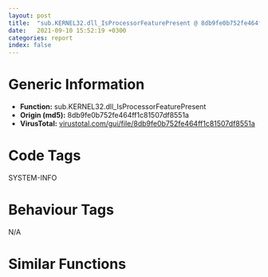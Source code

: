 ```yaml
---
layout: post
title:  "sub.KERNEL32.dll_IsProcessorFeaturePresent @ 8db9fe0b752fe464ff1c81507df8551a"
date:   2021-09-10 15:52:19 +0300
categories: report
index: false
---
```


# Generic Information
- **Function:** sub.KERNEL32.dll\_IsProcessorFeaturePresent
- **Origin (md5):** 8db9fe0b752fe464ff1c81507df8551a
- **VirusTotal:** [virustotal.com/gui/file/8db9fe0b752fe464ff1c81507df8551a][virustotal_ref]

# Code Tags
<span class="tag" id="SYSTEM-INFO">SYSTEM-INFO</span>


# Behaviour Tags
<span class="bhv-tag" id="na">N/A</span>

# Similar Functions
<script type="text/javascript" src="https://www.gstatic.com/charts/loader.js"></script>
<script type="text/javascript">

    google.charts.load('current', {'packages':['corechart']});
    google.charts.setOnLoadCallback(drawChart);

    function drawChart() {
    var data = new google.visualization.DataTable();
        data.addColumn('number', 'X');
        data.addColumn('number', 'Y');
        data.addColumn({type: 'string', role: 'tooltip', 'p': {'html': true}});
        data.addColumn({'type': 'string', 'role': 'style'});
        
        data.addRows([
    [-73.82069396972656, 3.9405441284179688, '<b><a href="/report/sub.KERNEL32.dll_IsProcessorFeaturePresent@8db9fe0b752fe464ff1c81507df8551a">sub.KERNEL32.dll_IsProcessorFeaturePresent</a><br>@8db9fe0b752fe464ff1c81507df8551a</b><br>jmp dword[sym.imp.KERNEL32.dll_IsProcessorFeaturePresent]<br><eoc> ', 'point { fill-color: #e0440e; }'],
[89.46815490722656, 59.87310028076172, '<b><a href="/report/sub.KERNEL32.dll_IsProcessorFeaturePresent@125511dc58d9fe5b15e0562013727778">sub.KERNEL32.dll_IsProcessorFeaturePresent</a><br>@125511dc58d9fe5b15e0562013727778</b><br>jmp dword[sym.imp.KERNEL32.dll_IsProcessorFeaturePresent]<br><eoc> ', 'null'],
[-66.18417358398438, -30.347427368164062, '<b><a href="/report/sub.KERNEL32.dll_IsProcessorFeaturePresent@9c2b894b84f59672d8be2e984066f76f">sub.KERNEL32.dll_IsProcessorFeaturePresent</a><br>@9c2b894b84f59672d8be2e984066f76f</b><br>jmp dword[sym.imp.KERNEL32.dll_IsProcessorFeaturePresent]<br><eoc> ', 'null'],
[-24.936132431030273, 38.195777893066406, '<b><a href="/report/sub.KERNEL32.dll_IsProcessorFeaturePresent@f47bfed80cd39ec1aff63db618c8814f">sub.KERNEL32.dll_IsProcessorFeaturePresent</a><br>@f47bfed80cd39ec1aff63db618c8814f</b><br>jmp dword[sym.imp.KERNEL32.dll_IsProcessorFeaturePresent]<br><eoc> ', 'null'],
[42.59343719482422, 25.349342346191406, '<b><a href="/report/sub.KERNEL32.dll_IsProcessorFeaturePresent@03a5d7e745838b7e7a4c7d09dcb64e60">sub.KERNEL32.dll_IsProcessorFeaturePresent</a><br>@03a5d7e745838b7e7a4c7d09dcb64e60</b><br>jmp dword[sym.imp.KERNEL32.dll_IsProcessorFeaturePresent]<br><eoc> ', 'null'],
[-40.67085647583008, -54.40152359008789, '<b><a href="/report/sub.KERNEL32.dll_IsProcessorFeaturePresent@b41633237f937bbe6f9bcfbdce811f10">sub.KERNEL32.dll_IsProcessorFeaturePresent</a><br>@b41633237f937bbe6f9bcfbdce811f10</b><br>jmp dword[sym.imp.KERNEL32.dll_IsProcessorFeaturePresent]<br><eoc> ', 'null'],
[54.62017822265625, -42.8909797668457, '<b><a href="/report/sub.KERNEL32.dll_IsProcessorFeaturePresent@83f49824bfe7c3c24f4b74a2ba6ab65b">sub.KERNEL32.dll_IsProcessorFeaturePresent</a><br>@83f49824bfe7c3c24f4b74a2ba6ab65b</b><br>jmp dword[sym.imp.KERNEL32.dll_IsProcessorFeaturePresent]<br><eoc> ', 'null'],
[-40.51128387451172, 70.13505554199219, '<b><a href="/report/sub.KERNEL32.dll_IsProcessorFeaturePresent@90aa43862e75a7f78f2655241632f0e5">sub.KERNEL32.dll_IsProcessorFeaturePresent</a><br>@90aa43862e75a7f78f2655241632f0e5</b><br>jmp dword[sym.imp.KERNEL32.dll_IsProcessorFeaturePresent]<br><eoc> ', 'null'],
[76.93051147460938, 10.27350902557373, '<b><a href="/report/sub.KERNEL32.dll_IsProcessorFeaturePresent@d9b85b9b67587bbf2112c62164413bd8">sub.KERNEL32.dll_IsProcessorFeaturePresent</a><br>@d9b85b9b67587bbf2112c62164413bd8</b><br>jmp dword[sym.imp.KERNEL32.dll_IsProcessorFeaturePresent]<br><eoc> ', 'null'],
[96.7218246459961, -28.427684783935547, '<b><a href="/report/sub.KERNEL32.dll_IsProcessorFeaturePresent@883dfc165005908f8666e487fe529d8c">sub.KERNEL32.dll_IsProcessorFeaturePresent</a><br>@883dfc165005908f8666e487fe529d8c</b><br>jmp dword[sym.imp.KERNEL32.dll_IsProcessorFeaturePresent]<br><eoc> ', 'null'],
[67.57394409179688, -94.38066864013672, '<b><a href="/report/sub.KERNEL32.dll_IsProcessorFeaturePresent@da55f6ad71c51a7bfc62709434cb3d45">sub.KERNEL32.dll_IsProcessorFeaturePresent</a><br>@da55f6ad71c51a7bfc62709434cb3d45</b><br>jmp dword[sym.imp.KERNEL32.dll_IsProcessorFeaturePresent]<br><eoc> ', 'null'],
[-80.48625946044922, -88.58570098876953, '<b><a href="/report/sub.KERNEL32.dll_IsProcessorFeaturePresent@d3b17e7234a8b4bee51cf688dbfdf6d0">sub.KERNEL32.dll_IsProcessorFeaturePresent</a><br>@d3b17e7234a8b4bee51cf688dbfdf6d0</b><br>jmp dword[sym.imp.KERNEL32.dll_IsProcessorFeaturePresent]<br><eoc> ', 'null'],
[24.141143798828125, 110.70765686035156, '<b><a href="/report/sub.KERNEL32.dll_IsProcessorFeaturePresent@07e4412910bcf0f5969ef64c44eecb2d">sub.KERNEL32.dll_IsProcessorFeaturePresent</a><br>@07e4412910bcf0f5969ef64c44eecb2d</b><br>jmp dword[sym.imp.KERNEL32.dll_IsProcessorFeaturePresent]<br><eoc> ', 'null'],
[-107.90967559814453, 51.512413024902344, '<b><a href="/report/sub.KERNEL32.dll_IsProcessorFeaturePresent@0606e50385fe518042f9ea006b816a98">sub.KERNEL32.dll_IsProcessorFeaturePresent</a><br>@0606e50385fe518042f9ea006b816a98</b><br>jmp dword[sym.imp.KERNEL32.dll_IsProcessorFeaturePresent]<br><eoc> ', 'null'],
[-117.45108032226562, -30.002685546875, '<b><a href="/report/sub.KERNEL32.dll_IsProcessorFeaturePresent@c0371bf2f84d37acabd30e547b4cc5fa">sub.KERNEL32.dll_IsProcessorFeaturePresent</a><br>@c0371bf2f84d37acabd30e547b4cc5fa</b><br>jmp dword[sym.imp.KERNEL32.dll_IsProcessorFeaturePresent]<br><eoc> ', 'null'],
[34.965797424316406, 58.212852478027344, '<b><a href="/report/sub.KERNEL32.dll_IsProcessorFeaturePresent@14618ef6ca36984f994ab39b0c0ac7d8">sub.KERNEL32.dll_IsProcessorFeaturePresent</a><br>@14618ef6ca36984f994ab39b0c0ac7d8</b><br>jmp dword[sym.imp.KERNEL32.dll_IsProcessorFeaturePresent]<br><eoc> ', 'null'],
[-2.5290956497192383, 65.81614685058594, '<b><a href="/report/sub.KERNEL32.dll_IsProcessorFeaturePresent@392603f57220d3cbcf6b89fd2a3b66d1">sub.KERNEL32.dll_IsProcessorFeaturePresent</a><br>@392603f57220d3cbcf6b89fd2a3b66d1</b><br>jmp dword[sym.imp.KERNEL32.dll_IsProcessorFeaturePresent]<br><eoc> ', 'null'],
[-59.082279205322266, 36.9453010559082, '<b><a href="/report/sub.KERNEL32.dll_IsProcessorFeaturePresent@bd5810ea8cdeec913ece5ee7baedb8e9">sub.KERNEL32.dll_IsProcessorFeaturePresent</a><br>@bd5810ea8cdeec913ece5ee7baedb8e9</b><br>jmp dword[sym.imp.KERNEL32.dll_IsProcessorFeaturePresent]<br><eoc> ', 'null'],
[-41.168739318847656, 7.4170637130737305, '<b><a href="/report/sub.KERNEL32.dll_IsProcessorFeaturePresent@70e9569a63e2c5481707e2ba7c663021">sub.KERNEL32.dll_IsProcessorFeaturePresent</a><br>@70e9569a63e2c5481707e2ba7c663021</b><br>jmp dword[sym.imp.KERNEL32.dll_IsProcessorFeaturePresent]<br><eoc> ', 'null'],
[-5.611019611358643, -16.556398391723633, '<b><a href="/report/sub.KERNEL32.dll_IsProcessorFeaturePresent@fb9b7d22bc1c143ac66b0575cbdd088d">sub.KERNEL32.dll_IsProcessorFeaturePresent</a><br>@fb9b7d22bc1c143ac66b0575cbdd088d</b><br>jmp dword[sym.imp.KERNEL32.dll_IsProcessorFeaturePresent]<br><eoc> ', 'null'],
[21.803495407104492, -27.50634002685547, '<b><a href="/report/sub.KERNEL32.dll_IsProcessorFeaturePresent@e5d49e0823e602f2ee948ac39d32c1eb">sub.KERNEL32.dll_IsProcessorFeaturePresent</a><br>@e5d49e0823e602f2ee948ac39d32c1eb</b><br>jmp dword[sym.imp.KERNEL32.dll_IsProcessorFeaturePresent]<br><eoc> ', 'null'],
[47.844017028808594, -8.9677152633667, '<b><a href="/report/sub.KERNEL32.dll_IsProcessorFeaturePresent@1bf3bcaca0e582026c935549bb7d8a33">sub.KERNEL32.dll_IsProcessorFeaturePresent</a><br>@1bf3bcaca0e582026c935549bb7d8a33</b><br>jmp dword[sym.imp.KERNEL32.dll_IsProcessorFeaturePresent]<br><eoc> ', 'null'],
[24.050067901611328, -59.141353607177734, '<b><a href="/report/sub.KERNEL32.dll_IsProcessorFeaturePresent@2a380710d2016aed75cfad6eacab1d1a">sub.KERNEL32.dll_IsProcessorFeaturePresent</a><br>@2a380710d2016aed75cfad6eacab1d1a</b><br>jmp dword[sym.imp.KERNEL32.dll_IsProcessorFeaturePresent]<br><eoc> ', 'null'],
[-34.1809196472168, -21.709327697753906, '<b><a href="/report/sub.KERNEL32.dll_IsProcessorFeaturePresent@f40e41234bc244856083b8839ad797e1">sub.KERNEL32.dll_IsProcessorFeaturePresent</a><br>@f40e41234bc244856083b8839ad797e1</b><br>jmp dword[sym.imp.KERNEL32.dll_IsProcessorFeaturePresent]<br><eoc> ', 'null'],
[18.369836807250977, 4.225057125091553, '<b><a href="/report/sub.KERNEL32.dll_IsProcessorFeaturePresent@8c848ad89aab40a1738b363a37856125">sub.KERNEL32.dll_IsProcessorFeaturePresent</a><br>@8c848ad89aab40a1738b363a37856125</b><br>jmp dword[sym.imp.KERNEL32.dll_IsProcessorFeaturePresent]<br><eoc> ', 'null'],
[9.275818824768066, 34.45525360107422, '<b><a href="/report/sub.KERNEL32.dll_IsProcessorFeaturePresent@152885a790b99953ce23874f0947b7bd">sub.KERNEL32.dll_IsProcessorFeaturePresent</a><br>@152885a790b99953ce23874f0947b7bd</b><br>jmp dword[sym.imp.KERNEL32.dll_IsProcessorFeaturePresent]<br><eoc> ', 'null'],
[-11.631084442138672, 11.343183517456055, '<b><a href="/report/sub.KERNEL32.dll_IsProcessorFeaturePresent@47d4e089bbf62dab1a8f678bd32b173c">sub.KERNEL32.dll_IsProcessorFeaturePresent</a><br>@47d4e089bbf62dab1a8f678bd32b173c</b><br>jmp dword[sym.imp.KERNEL32.dll_IsProcessorFeaturePresent]<br><eoc> ', 'null'],
[-7.881185531616211, -46.6988639831543, '<b><a href="/report/sub.KERNEL32.dll_IsProcessorFeaturePresent@835812ed365516de32516b9bf14b0450">sub.KERNEL32.dll_IsProcessorFeaturePresent</a><br>@835812ed365516de32516b9bf14b0450</b><br>jmp dword[sym.imp.KERNEL32.dll_IsProcessorFeaturePresent]<br><eoc> ', 'null'],
[-18.232810974121094, -89.36933135986328, '<b><a href="/report/sub.KERNEL32.dll_IsProcessorFeaturePresent@fca52b995e756cff97168f6fef94b37d">sub.KERNEL32.dll_IsProcessorFeaturePresent</a><br>@fca52b995e756cff97168f6fef94b37d</b><br>jmp dword[sym.imp.KERNEL32.dll_IsProcessorFeaturePresent]<br><eoc> ', 'null'],
[1.8704050779342651, -91.13914489746094, '<b><a href="/report/sub.KERNEL32.dll_IsProcessorFeaturePresent@7dfa91bbba8f79a5b19b642937435ac0">sub.KERNEL32.dll_IsProcessorFeaturePresent</a><br>@7dfa91bbba8f79a5b19b642937435ac0</b><br>jmp dword[sym.imp.KERNEL32.dll_IsProcessorFeaturePresent]<br><eoc> ', 'null'],
[-9.848833084106445, -115.02623748779297, '<b><a href="/report/sub.KERNEL32.dll_IsProcessorFeaturePresent@52d540e8e13e0f0bbb8946b2363a382d">sub.KERNEL32.dll_IsProcessorFeaturePresent</a><br>@52d540e8e13e0f0bbb8946b2363a382d</b><br>jmp dword[sym.imp.KERNEL32.dll_IsProcessorFeaturePresent]<br><eoc> ', 'null'],

        ]);

    var options = {
        title: 'Similarity Plot',
        legend: 'none',
        colors: ['#dedbd9', '#e6693e', '#ec8f6e', '#f3b49f', '#f6c7b6'],
        tooltip: {isHtml: true, trigger: 'both'},
        explorer: {
        actions: ["dragToZoom", "rightClickToReset"],
        },
        chartArea: {
        width: '80%',
        height: '80%'
        },
        width: '100%',
        height: '100%'
    };

    var chart = new google.visualization.ScatterChart(document.getElementById('chart_div'));

    chart.draw(data, options);
    }
    
</script>


<div id="chart_div" style="width: 100%px; height: 100%;"></div>

# Disassembled Code
{% highlight nasm %}

jmp dword[sym.imp.KERNEL32.dll_IsProcessorFeaturePresent]

{% endhighlight %}

[virustotal_ref]: https://www.virustotal.com/gui/file/8db9fe0b752fe464ff1c81507df8551a